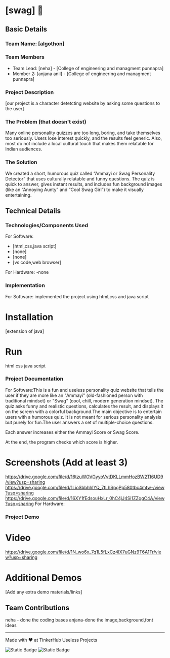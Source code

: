 


# [swag] 🎯


## Basic Details
### Team Name: [algothon]


### Team Members
- Team Lead: [neha] - [College of engineering and managment punnapra]
- Member 2: [anjana anil] - [College of engineering and managment punnapra]


### Project Description
[our project is a character detetcting website by asking some questions to the user]

### The Problem (that doesn't exist)
Many online personality quizzes are too long, boring, and take themselves too seriously. Users lose interest quickly, and the results feel generic.
Also, most do not include a local cultural touch that makes them relatable for Indian audiences.

### The Solution 
We created a short, humorous quiz called “Ammayi or Swag Personality Detector” that uses culturally relatable and funny questions.
The quiz is quick to answer, gives instant results, and includes fun background images (like an “Annoying Aunty” and “Cool Swag Girl”) to make it visually entertaining.

## Technical Details
### Technologies/Components Used
For Software:
- [html,css,java script]
- [none]
- [none]
- [vs code,web browser]

For Hardware:
-none

### Implementation
For Software: implemented the project using html,css and java script
# Installation
[extension of java]

# Run
html css java script

### Project Documentation
For Software:This is a fun and useless personality quiz website that tells the user if they are more like an "Ammayi" (old-fashioned person with traditional mindset) or "Swag" (cool, chill, modern generation mindset).
The quiz asks funny and realistic questions, calculates the result, and displays it on the screen with a colorful background.The main objective is to entertain users with a humorous quiz. It is not meant for serious personality analysis but purely for fun.The user answers a set of multiple-choice questions.

Each answer increases either the Ammayi Score or Swag Score.

At the end, the program checks which score is higher.

# Screenshots (Add at least 3)
https://drive.google.com/file/d/16tzuWOVGyyoVvtDKLLmmHozBW2TI6UD9/view?usp=sharing
https://drive.google.com/file/d/1LioSbbhhlYQ_7tLhSpgPp580tbc4mtw-/view?usp=sharing
https://drive.google.com/file/d/16XY1fEdsouHxLr_0hC4jJ4Si1ZZogC4A/view?usp=sharing
For Hardware:


### Project Demo
# Video
https://drive.google.com/file/d/1N_wo6x_7q1L5fLxCz4lX7uGNz9T6A1Tr/view?usp=sharing

# Additional Demos
[Add any extra demo materials/links]

## Team Contributions
neha - done the coding bases
anjana-done the image,background,font ideas

---
Made with ❤️ at TinkerHub Useless Projects 

![Static Badge](https://img.shields.io/badge/TinkerHub-24?color=%23000000&link=https%3A%2F%2Fwww.tinkerhub.org%2F)
![Static Badge](https://img.shields.io/badge/UselessProjects--25-25?link=https%3A%2F%2Fwww.tinkerhub.org%2Fevents%2FQ2Q1TQKX6Q%2FUseless%2520Projects)


